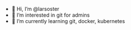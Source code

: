 - 👋 Hi, I’m @larsoster
- 👀 I’m interested in git for admins
- 🌱 I’m currently learning git, docker, kubernetes

<!---
larsoster/larsoster is a ✨ special ✨ repository because its `README.md` (this file) appears on your GitHub profile.
You can click the Preview link to take a look at your changes.
--->
